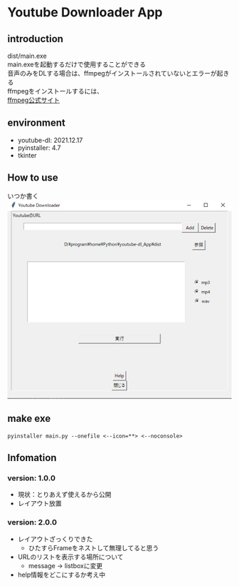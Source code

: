 # Youtube Downloader App
## introduction
dist/main.exe  
main.exeを起動するだけで使用することができる  
音声のみをDLする場合は、ffmpegがインストールされていないとエラーが起きる  
ffmpegをインストールするには、  
[ffmpeg公式サイト](https://www.ffmpeg.org/download.html)


## environment
+ youtube-dl: 2021.12.17
+ pyinstaller: 4.7
+ tkinter

## How to use
いつか書く　　
![MainScreen.jpg](img/MainScreen.jpg)

## make exe
```
pyinstaller main.py --onefile <--icon=**> <--noconsole>
```
## Infomation
### version: 1.0.0
+ 現状：とりあえず使えるから公開
+ レイアウト放置
### version: 2.0.0
+ レイアウトざっくりできた
  + ひたすらFrameをネストして無理してると思う
+ URLのリストを表示する場所について
  + message -> listboxに変更
+ help情報をどこにするか考え中